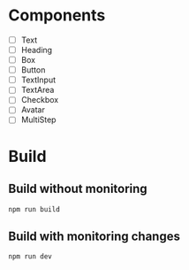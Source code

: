 # Components

- [ ] Text
- [ ] Heading
- [ ] Box
- [ ] Button
- [ ] TextInput
- [ ] TextArea
- [ ] Checkbox
- [ ] Avatar
- [ ] MultiStep

# Build

## Build without monitoring
`npm run build`

## Build with monitoring changes
`npm run dev`
